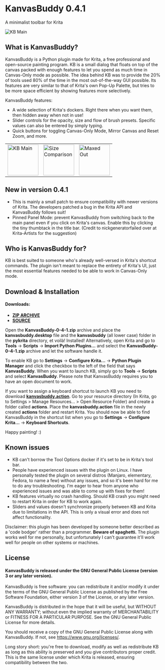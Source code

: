 # KanvasBuddy 0.4.1
A minimalist toolbar for Krita 

![KB Main](https://github.com/Kapyia/KanvasBuddy/blob/master/images/main_panel.png)

## What is KanvasBuddy?
KanvasBuddy is a Python plugin made for Krita, a free professional and open-source painting program. KB is a small dialog that floats on top of the canvas packed with enough features to let you spend as much time in Canvas-Only mode as possible. The idea behind KB was to provide the 20% of tools used 80% of the time in the most out-of-the-way GUI possible. Its features are very similar to that of Krita's own Pop-Up Palette, but tries to be more space efficient by showing features more selectively.

KanvasBuddy features:

- A wide selection of Krita's dockers. Right there when you want them, then hidden away when not in use!
- Slider controls for the opacity, size and flow of brush presets. Specific values can also be entered by simply typing.
- Quick buttons for toggling Canvas-Only Mode, Mirror Canvas and Reset Zoom, and more.
<table>
  <tr>
    <td><img src="https://github.com/Kapyia/KanvasBuddy/blob/master/images/main_panel.png" alt="KB Main" width="100"></td>
    <td><img src="https://github.com/Kapyia/KanvasBuddy/blob/master/images/real_size.png" alt="Size Comparison" width="100"></td>
    <td><img src="https://github.com/Kapyia/KanvasBuddy/blob/master/images/maxed_out.png" alt="Maxed Out" width="100"></td>
  </tr>
</table>

## New in version 0.4.1
+ This is mainly a small patch to ensure compatibility with newer versions of Krita. The developers patched a bug in the Krita API and KanvasBuddy follows suit!
+ Pinned Panel Mode: prevent KanvasBuddy from switching back to the main panel even if you click on Krita's canvas. Enable this by clicking the tiny thumbtack in the title bar. (Credit to nickgeneratorfailed over at Krita-Artists for the suggestion)

## Who is KanvasBuddy for?
KB is best suited to someone who's already well-versed in Krita's shortcut commands. The plugin isn't meant to replace the entirety of Krita's UI, just the most essential features needed to be able to work in Canvas-Only mode.

## Download & Installation

#### Downloads:
+ **[ZIP ARCHIVE](https://github.com/Kapyia/KanvasBuddy/raw/master/KanvasBuddy-0-4-1.zip)**
+ **[SOURCE](https://github.com/Kapyia/KanvasBuddy)**

Open the **KanvasBuddy-0-4-1.zip** archive and place the **kanvasbuddy.desktop** file and the **kanvasbuddy** (all lower  case) folder in the **pykrita** directory, et voilà! Installed!
Alternatively, open Krita and go to **Tools** -> **Scripts** -> **Import Python Plugins...** and select the **KanvasBuddy-0-4-1.zip** archive and let the software handle it.

To enable KB go to **Settings** -> **Configure Krita...** -> **Python Plugin Manager** and click the checkbox to the left of the field that says **KanvasBuddy**. When you want to launch KB, simply go to **Tools** -> **Scripts** and select **KanvasBuddy**. Please note that KanvasBuddy requires you to have an open document to work.

If you want to assign a keyboard shortcut to launch KB you need to download **[kanvasbuddy.action](https://github.com/Kapyia/KanvasBuddy/raw/master/kanvasbuddy.action)**. Go to your resource directory (In Krita, go to Settings > Manage Resources… > Open Resource Folder) and create a folder called **actions**. Place the **kanvasbuddy.action** file in the newly created **actions** folder and restart Krita. You should now be able to find KanvasBuddy in the shortcut list when you go to **Settings** -> **Configure Krita...** -> **Keyboard Shortcuts**.

Happy painting! :)

## Known issues
- KB can't borrow the Tool Options docker if it's set to be in Krita's tool bar.
- People have experienced issues with the plugin on Linux. I have personally tested the plugin on several distros (Manjaro, elementary, Fedora, to name a few) without any issues, and so it's been hard for me to do any troubleshooting. I'm eager to hear from anyone who experienced issues and was able to come up with fixes for them! 
- KB features virtually no crash handling. Should KB crash you might need to restart Krita in order for KB to work again.
- Sliders and values doesn't synchronize properly between KB and Krita due to limitations in the API. This is only a visual error and does not affect functionality. 

Disclaimer: this plugin has been developed by someone better described as a 'code bodger' rather than a programmer. **Beware of spaghetti.** The plugin works well for me personally, but unfortunately I can't guarantee it'll work well for people on other systems or machines.

## License

#### KanvasBuddy is released under the GNU General Public License (version 3 or any later version).

KanvasBuddy is free software: you can redistribute it and/or modify it under the terms of the GNU General Public License as published by the Free Software Foundation, either version 3 of the License, or any later version.

KanvasBuddy is distributed in the hope that it will be useful, but WITHOUT ANY WARRANTY; without even the implied warranty of MERCHANTABILITY or FITNESS FOR A PARTICULAR PURPOSE. See the GNU General Public License for more details.

You should receive a copy of the GNU General Public License along with KanvasBuddy. If not, see <https://www.gnu.org/licenses/>.


Long story short: you're free to download, modify as well as redistribute KB as long as this ability is preserved and you give contributors proper credit. This is the same license under which Krita is released, ensuring compatibility between the two.

